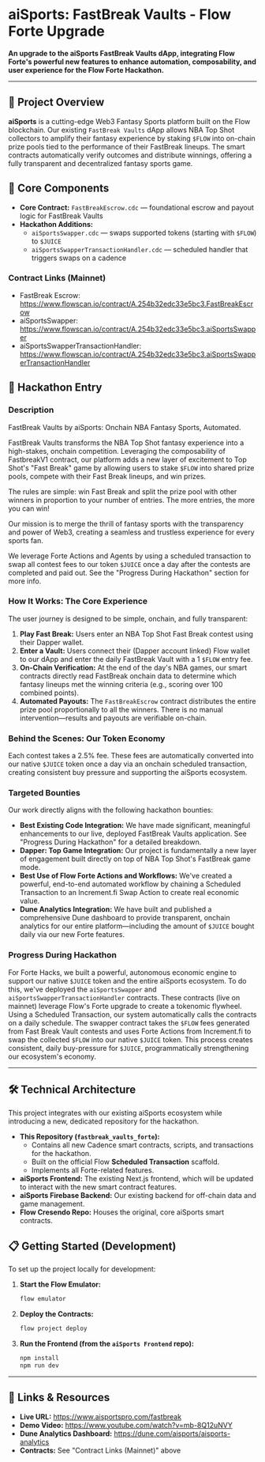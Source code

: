 # aiSports: FastBreak Vaults - Flow Forte Upgrade

**An upgrade to the aiSports FastBreak Vaults dApp, integrating Flow Forte's powerful new features to enhance automation, composability, and user experience for the Flow Forte Hackathon.**

---

## 🚀 Project Overview

**aiSports** is a cutting-edge Web3 Fantasy Sports platform built on the Flow blockchain. Our existing `FastBreak Vaults` dApp allows NBA Top Shot collectors to amplify their fantasy experience by staking `$FLOW` into on-chain prize pools tied to the performance of their FastBreak lineups. The smart contracts automatically verify outcomes and distribute winnings, offering a fully transparent and decentralized fantasy sports game.

## 🧩 Core Components

-   **Core Contract:** `FastBreakEscrow.cdc` — foundational escrow and payout logic for FastBreak Vaults
-   **Hackathon Additions:**
    -   `aiSportsSwapper.cdc` — swaps supported tokens (starting with `$FLOW`) to `$JUICE`
    -   `aiSportsSwapperTransactionHandler.cdc` — scheduled handler that triggers swaps on a cadence

### Contract Links (Mainnet)
-   FastBreak Escrow: https://www.flowscan.io/contract/A.254b32edc33e5bc3.FastBreakEscrow
-   aiSportsSwapper: https://www.flowscan.io/contract/A.254b32edc33e5bc3.aiSportsSwapper
-   aiSportsSwapperTransactionHandler: https://www.flowscan.io/contract/A.254b32edc33e5bc3.aiSportsSwapperTransactionHandler


## 📣 Hackathon Entry

### Description

FastBreak Vaults by aiSports: Onchain NBA Fantasy Sports, Automated.

FastBreak Vaults transforms the NBA Top Shot fantasy experience into a high-stakes, onchain competition. Leveraging the composability of FastbreakV1 contract, our platform adds a new layer of excitement to Top Shot's "Fast Break" game by allowing users to stake `$FLOW` into shared prize pools, compete with their Fast Break lineups, and win prizes.

The rules are simple: win Fast Break and split the prize pool with other winners in proportion to your number of entries. The more entries, the more you can win!

Our mission is to merge the thrill of fantasy sports with the transparency and power of Web3, creating a seamless and trustless experience for every sports fan.

We leverage Forte Actions and Agents by using a scheduled transaction to swap all contest fees to our token `$JUICE` once a day after the contests are completed and paid out. See the "Progress During Hackathon" section for more info.

### How It Works: The Core Experience

The user journey is designed to be simple, onchain, and fully transparent:

1.  **Play Fast Break:** Users enter an NBA Top Shot Fast Break contest using their Dapper wallet.
2.  **Enter a Vault:** Users connect their (Dapper account linked) Flow wallet to our dApp and enter the daily FastBreak Vault with a 1 `$FLOW` entry fee.
3.  **On-Chain Verification:** At the end of the day's NBA games, our smart contracts directly read FastBreak onchain data to determine which fantasy lineups met the winning criteria (e.g., scoring over 100 combined points).
4.  **Automated Payouts:** The `FastBreakEscrow` contract distributes the entire prize pool proportionally to all the winners. There is no manual intervention—results and payouts are verifiable on-chain.

### Behind the Scenes: Our Token Economy

Each contest takes a 2.5% fee. These fees are automatically converted into our native `$JUICE` token once a day via an onchain scheduled transaction, creating consistent buy pressure and supporting the aiSports ecosystem.

### Targeted Bounties

Our work directly aligns with the following hackathon bounties:

-   **Best Existing Code Integration:** We have made significant, meaningful enhancements to our live, deployed FastBreak Vaults application. See "Progress During Hackathon" for a detailed breakdown.
-   **Dapper: Top Game Integration:** Our project is fundamentally a new layer of engagement built directly on top of NBA Top Shot's FastBreak game mode.
-   **Best Use of Flow Forte Actions and Workflows:** We've created a powerful, end-to-end automated workflow by chaining a Scheduled Transaction to an Increment.fi Swap Action to create real economic value.
-   **Dune Analytics Integration:** We have built and published a comprehensive Dune dashboard to provide transparent, onchain analytics for our entire platform—including the amount of `$JUICE` bought daily via our new Forte features.

### Progress During Hackathon

For Forte Hacks, we built a powerful, autonomous economic engine to support our native `$JUICE` token and the entire aiSports ecosystem. To do this, we've deployed the `aiSportsSwapper` and `aiSportsSwapperTransactionHandler` contracts. These contracts (live on mainnet) leverage Flow's Forte upgrade to create a tokenomic flywheel. Using a Scheduled Transaction, our system automatically calls the contracts on a daily schedule. The swapper contract takes the `$FLOW` fees generated from Fast Break Vault contests and uses Forte Actions from Increment.fi to swap the collected `$FLOW` into our native `$JUICE` token. This process creates consistent, daily buy-pressure for `$JUICE`, programmatically strengthening our ecosystem's economy.

---

## 🛠 Technical Architecture

This project integrates with our existing aiSports ecosystem while introducing a new, dedicated repository for the hackathon.

-   **This Repository (`fastbreak_vaults_forte`):**
    -   Contains all new Cadence smart contracts, scripts, and transactions for the hackathon.
    -   Built on the official Flow **Scheduled Transaction** scaffold.
    -   Implements all Forte-related features.
-   **aiSports Frontend:** The existing Next.js frontend, which will be updated to interact with the new smart contract features.
-   **aiSports Firebase Backend:** Our existing backend for off-chain data and game management.
-   **Flow Cresendo Repo:** Houses the original, core aiSports smart contracts.

## 📋 Getting Started (Development)

To set up the project locally for development:

1.  **Start the Flow Emulator:**
    ```bash
    flow emulator
    ```
2.  **Deploy the Contracts:**
    ```bash
    flow project deploy
    ```
3.  **Run the Frontend (from the `aiSports Frontend` repo):**
    ```bash
    npm install
    npm run dev
    ```

---

## 🔗 Links & Resources

-   **Live URL:** https://www.aisportspro.com/fastbreak
-   **Demo Video:** https://www.youtube.com/watch?v=mb-8Q12uNVY 
-   **Dune Analytics Dashboard:** https://dune.com/aisports/aisports-analytics
-   **Contracts:** See "Contract Links (Mainnet)" above